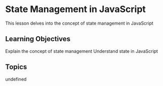# State Management in JavaScript

This lesson delves into the concept of state management in JavaScript

## Learning Objectives
Explain the concept of state management
Understand state in JavaScript

## Topics
undefined